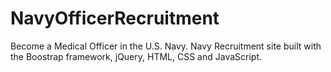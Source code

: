 # NavyOfficerRecruitment
Become a Medical Officer in the U.S. Navy. Navy Recruitment site built with the Boostrap framework, jQuery, HTML, CSS and JavaScript.
